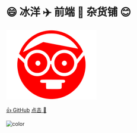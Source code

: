 # 😄 冰洋 ✈️ 前端 🐶 杂货铺 😊
![logo](_media/icon1.svg)

[👍 GitHub](https://github.com/iceycc/docs/)
[点击 👀](/README.md)

<!-- 背景图片 -->

<!-- ![](_media/bg1.jpg) -->

<!-- 背景色 -->

![color](#3f3f3f)